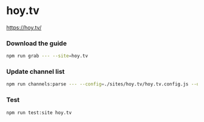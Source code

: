 # hoy.tv

https://hoy.tv/

### Download the guide

```sh
npm run grab --- --site=hoy.tv
```

### Update channel list

```sh
npm run channels:parse --- --config=./sites/hoy.tv/hoy.tv.config.js --output=./sites/hoy.tv/hoy.tv.channels.xml
```

### Test

```sh
npm run test:site hoy.tv
```

